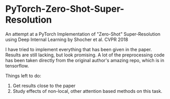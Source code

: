 # PyTorch-Zero-Shot-Super-Resolution
An attempt at a PyTorch Implementation of "Zero-Shot" Super-Resolution using Deep Internal Learning by Shocher et al. CVPR 2018

I have tried to implement everything that has been given in the paper. Results are still lacking, but look promising. 
A lot of the preprocessing code has been taken directly from the original author's amazing repo, which is in tensorflow. 

Things left to do:
  1. Get results close to the paper
  2. Study effects of non-local, other attention based methods on this task.

